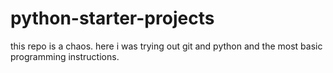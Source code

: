 # python-starter-projects
this repo is a chaos.
here i was trying out git and python and the most basic programming instructions.
